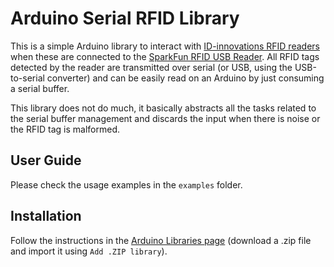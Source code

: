 # Arduino Serial RFID Library

This is a simple Arduino library to interact with [ID-innovations RFID readers](https://www.sparkfun.com/products/11827) when these are connected to the [SparkFun RFID USB Reader](https://www.sparkfun.com/products/9963). All RFID tags detected by the reader are transmitted over serial (or USB, using the USB-to-serial converter) and can be easily read on an Arduino by just consuming a serial buffer.

This library does not do much, it basically abstracts all the tasks related to the serial buffer management and discards the input when there is noise or the RFID tag is malformed.

## User Guide

Please check the usage examples in the `examples` folder.

## Installation

Follow the instructions in the [Arduino Libraries page](https://www.arduino.cc/en/Guide/Libraries) (download a .zip file and import it using `Add .ZIP library`).
